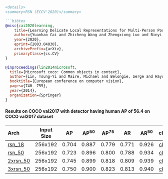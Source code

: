 <!-- [ALGORITHM] -->

```bibtex
<details>
<summary>RSN (ECCV'2020)</summary>

```bibtex
@misc{cai2020learning,
    title={Learning Delicate Local Representations for Multi-Person Pose Estimation},
    author={Yuanhao Cai and Zhicheng Wang and Zhengxiong Luo and Binyi Yin and Angang Du and Haoqian Wang and Xinyu Zhou and Erjin Zhou and Xiangyu Zhang and Jian Sun},
    year={2020},
    eprint={2003.04030},
    archivePrefix={arXiv},
    primaryClass={cs.CV}
}
```

</details>

<!-- [DATASET] -->

```bibtex
@inproceedings{lin2014microsoft,
  title={Microsoft coco: Common objects in context},
  author={Lin, Tsung-Yi and Maire, Michael and Belongie, Serge and Hays, James and Perona, Pietro and Ramanan, Deva and Doll{\'a}r, Piotr and Zitnick, C Lawrence},
  booktitle={European conference on computer vision},
  pages={740--755},
  year={2014},
  organization={Springer}
}
```

#### Results on COCO val2017 with detector having human AP of 56.4 on COCO val2017 dataset

| Arch  | Input Size | AP | AP<sup>50</sup> | AP<sup>75</sup> | AR | AR<sup>50</sup> | ckpt | log |
| :-------------- | :-----------: | :------: | :------: | :------: | :------: | :------: |:------: |:------: |
| [rsn_18](/configs/body/2d_kpt_sview_rgb_img/topdown_heatmap/coco/rsn18_coco_256x192.py) | 256x192 | 0.704 | 0.887 | 0.779 | 0.771 | 0.926 | [ckpt](https://download.openmmlab.com/mmpose/top_down/rsn/rsn18_coco_256x192-72f4b4a7_20201127.pth) | [log](https://download.openmmlab.com/mmpose/top_down/rsn/rsn18_coco_256x192_20201127.log.json) |
| [rsn_50](/configs/body/2d_kpt_sview_rgb_img/topdown_heatmap/coco/rsn50_coco_256x192.py) | 256x192 | 0.723 | 0.896 | 0.800 | 0.788 | 0.934 | [ckpt](https://download.openmmlab.com/mmpose/top_down/rsn/rsn50_coco_256x192-72ffe709_20201127.pth) | [log](https://download.openmmlab.com/mmpose/top_down/rsn/rsn50_coco_256x192_20201127.log.json) |
| [2xrsn_50](/configs/body/2d_kpt_sview_rgb_img/topdown_heatmap/coco/2xrsn50_coco_256x192.py) | 256x192 | 0.745 | 0.899 | 0.818 | 0.809 | 0.939 | [ckpt](https://download.openmmlab.com/mmpose/top_down/rsn/2xrsn50_coco_256x192-50648f0e_20201127.pth) | [log](https://download.openmmlab.com/mmpose/top_down/rsn/2xrsn50_coco_256x192_20201127.log.json) |
| [3xrsn_50](/configs/body/2d_kpt_sview_rgb_img/topdown_heatmap/coco/3xrsn50_coco_256x192.py) | 256x192 | 0.750 | 0.900 | 0.823 | 0.813 | 0.940 | [ckpt](https://download.openmmlab.com/mmpose/top_down/rsn/3xrsn50_coco_256x192-58f57a68_20201127.pth) | [log](https://download.openmmlab.com/mmpose/top_down/rsn/3xrsn50_coco_256x192_20201127.log.json) |
